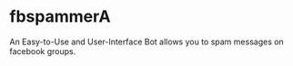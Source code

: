 # fbspammerA 
An Easy-to-Use and User-Interface Bot allows you to spam messages on facebook groups.
